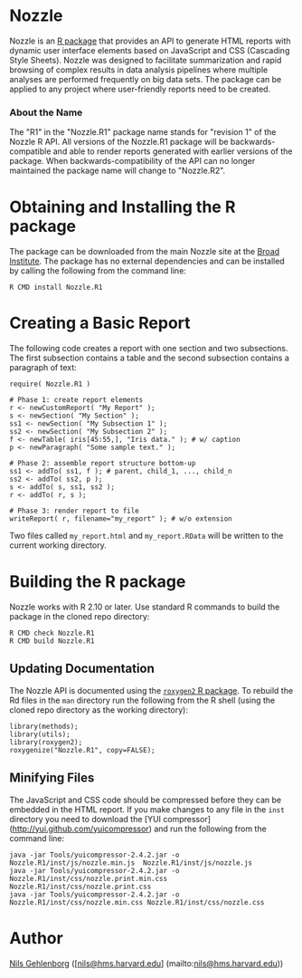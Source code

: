 # Nozzle

Nozzle is an [R package](http://www.r-project.org) that provides an API to generate HTML reports with dynamic user interface elements based on JavaScript and CSS (Cascading Style Sheets). Nozzle was designed to facilitate summarization and rapid browsing of complex results in data analysis pipelines where multiple analyses are performed frequently on big data sets. The package can be applied to any project where user-friendly reports need to be created.

### About the Name

The "R1" in the "Nozzle.R1" package name stands for "revision 1" of the Nozzle R API. All versions of the Nozzle.R1 package will be backwards-compatible and able to render reports generated with earlier versions of the package. When backwards-compatibility of the API can no longer maintained the package name will change to "Nozzle.R2".

# Obtaining and Installing the R package

The package can be downloaded from the main Nozzle site at the [Broad Institute](http://gdac.broadinstitute.org/nozzle). The package has no external dependencies and can be installed by calling the following from the command line:

	R CMD install Nozzle.R1


# Creating a Basic Report

The following code creates a report with one section and two subsections. The first subsection contains a table and the second subsection contains a paragraph of text:

	require( Nozzle.R1 )
	
	# Phase 1: create report elements
	r <- newCustomReport( "My Report" );
	s <- newSection( "My Section" );
	ss1 <- newSection( "My Subsection 1" );
	ss2 <- newSection( "My Subsection 2" );
	f <- newTable( iris[45:55,], "Iris data." ); # w/ caption
	p <- newParagraph( "Some sample text." );
	
	# Phase 2: assemble report structure bottom-up
	ss1 <- addTo( ss1, f ); # parent, child_1, ..., child_n 
	ss2 <- addTo( ss2, p );
	s <- addTo( s, ss1, ss2 );
	r <- addTo( r, s );
	
	# Phase 3: render report to file
	writeReport( r, filename="my_report" ); # w/o extension

Two files called `my_report.html` and `my_report.RData` will be written to the current working directory.

# Building the R package

Nozzle works with R 2.10 or later. Use standard R commands to build the package in the cloned repo directory:

	R CMD check Nozzle.R1
	R CMD build Nozzle.R1


## Updating Documentation

The Nozzle API is documented using the [`roxygen2` R package](http://cran.r-project.org/web/packages/roxygen2/index.html). To rebuild the Rd files in the `man` directory run the following from the R shell (using the cloned repo directory as the working directory):

	library(methods);
	library(utils);
	library(roxygen2);
	roxygenize("Nozzle.R1", copy=FALSE);


## Minifying Files

The JavaScript and CSS code should be compressed before they can be embedded in the HTML report. If you make changes to any file in the `inst` directory you need to download the [YUI compressor] (http://yui.github.com/yuicompressor) and run the following from the command line:

	java -jar Tools/yuicompressor-2.4.2.jar -o Nozzle.R1/inst/js/nozzle.min.js 	Nozzle.R1/inst/js/nozzle.js
	java -jar Tools/yuicompressor-2.4.2.jar -o Nozzle.R1/inst/css/nozzle.print.min.css Nozzle.R1/inst/css/nozzle.print.css
	java -jar Tools/yuicompressor-2.4.2.jar -o Nozzle.R1/inst/css/nozzle.min.css Nozzle.R1/inst/css/nozzle.css


# Author

[Nils Gehlenborg](http://www.gehlenborg.com) ([nils@hms.harvard.edu] (mailto:nils@hms.harvard.edu))